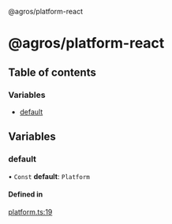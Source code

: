 @agros/platform-react

# @agros/platform-react

## Table of contents

### Variables

- [default](index.md#default)

## Variables

### <a id="default" name="default"></a> default

• `Const` **default**: `Platform`

#### Defined in

[platform.ts:19](https://github.com/agrosjs/agros/blob/854b313/packages/agros-platform-react/src/platform.ts#L19)
